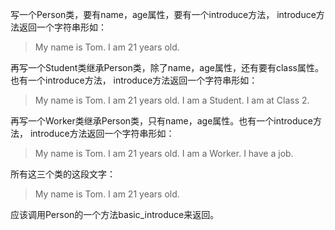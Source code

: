 写一个Person类，要有name，age属性，要有一个introduce方法，
introduce方法返回一个字符串形如：

>My name is Tom. I am 21 years old.




再写一个Student类继承Person类，除了name，age属性，还有要有class属性。也有一个introduce方法，
introduce方法返回一个字符串形如：

>My name is Tom. I am 21 years old. I am a Student. I am at Class 2.





再写一个Worker类继承Person类，只有name，age属性。也有一个introduce方法，
introduce方法返回一个字符串形如：

>My name is Tom. I am 21 years old. I am a Worker. I have a job.


所有这三个类的这段文字：

>My name is Tom. I am 21 years old.

应该调用Person的一个方法basic_introduce来返回。
